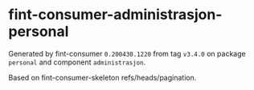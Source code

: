 # fint-consumer-administrasjon-personal

Generated by fint-consumer `0.200430.1220` from tag `v3.4.0` on package `personal` and component `administrasjon`.

Based on fint-consumer-skeleton refs/heads/pagination.
